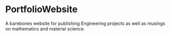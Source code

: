 # PortfolioWebsite
A barebones website for publishing Engineering projects as well as musings on mathematics and material science.
